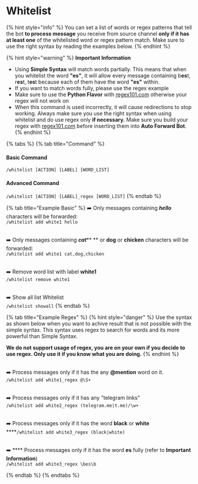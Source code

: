 # Whitelist

{% hint style="info" %}
You can set a list of words or regex patterns that tell the bot **to process message** you receive from source channel **only if it has at least one** of the whitelisted word or regex pattern match. Make sure to use the right syntax by reading the examples below.
{% endhint %}

{% hint style="warning" %}
**Important Information**

* Using **Simple Syntax** will match words partially. This means that when you whitelist the word **"es"**, it will allow every message containing b**es**t, r**es**t, t**es**t because each of them have the word **"es"** within.
* If you want to match words fully, please use the regex example
* Make sure to use the **Python Flavor** with [regex101.com](https://regex101.com) otherwise your regex will not work on
* When this command is used incorrectly, it will cause redirections to stop working. Always make sure you use the right syntax when using whitelist and do use regex only **if necessary.** Make sure you build your regex with [regex101.com](https://regex101.com) before inserting them into **Auto Forward Bot**.
{% endhint %}



{% tabs %}
{% tab title="Command" %}
#### Basic Command

`/whitelist [ACTION] [LABEL] [WORD_LIST]`

####

#### Advanced Command

`/whitelist [ACTION] [LABEL]_regex [WORD_LIST]`
{% endtab %}

{% tab title="Example Basic" %}
➡️ Only messages containing _**hello**_ characters will be forwarded: \
`/whitelist add white1 hello`

\
➡️ Only messages containing _**cat**_** ** or **dog** or **chicken** characters will be forwarded: \
`/whitelist add white1 cat,dog,chicken`

\
➡️ Remove word list with label **white1**\
`/whitelist remove white1`

\
➡️ Show all list Whitelist \
`/whitelist showall`
{% endtab %}

{% tab title="Example Regex" %}
{% hint style="danger" %}
Use the syntax as shown below when you want to achive result that is not possible with the simple syntax. This syntax uses regex to search for words and its more powerful than Simple Syntax.

**We do not support usage of regex, you are on your own if you decide to use regex. Only use it if you know what you are doing.**
{% endhint %}

\
➡️ Process messages only if it has the any **@mention** word on it.\
`/whitelist add white1_regex @\S+`

\
➡️ Process messages only if it has any "telegram links"\
`/whitelist add white2_regex (telegram.me|t.me)/\w+`

\
➡️ Process messages only if it has the word **black** or **white**\
****`/whitelist add white3_regex (black|white)`

\
➡️ **** Process messages only if it has the word **es** fully (refer to **Important Information**)\
`/whitelist add white3_regex \bes\b`


{% endtab %}
{% endtabs %}

